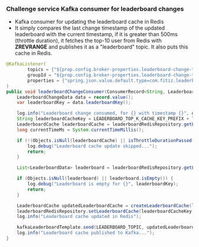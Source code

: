 ### Challenge service Kafka consumer for leaderboard changes

- Kafka consumer for updating the leaderboard cache in Redis
- It simply compares the last change timestamp of the updated leaderboard with the current timestamp, if it is greater than 500ms (throttle duration), it fetches the top-10 user from Redis with **ZREVRANGE** and publishes it as a "leaderboard" topic. It also puts this cache in Redis.

```java
@KafkaListener(
        topics = {"${prop.config.broker-properties.leaderboard-change-topic}"},
        groupId = "${prop.config.broker-properties.leaderboard-change-topic-consumer-group-id}",
        properties = {"spring.json.value.default.type=com.fitiz.leaderboardchangeconsumer.model.LeaderboardChangeData"}
)
public void leaderboardChangeConsumer(ConsumerRecord<String, LeaderboardChangeData> record) {
    LeaderboardChangeData data = record.value();
    var leaderboardKey = data.leaderboardKey();

    log.info("Leaderboard change consumed, for {} with timestamp {}", data.leaderboardKey(), data.changeTimestampMs());
    String leaderboardCacheKey = LEADERBOARD_TOP_K_CACHE_KEY_PREFIX + leaderboardKey;
    LeaderboardCache leaderboardCache = leaderboardRedisRepository.getLeaderboardCache(leaderboardCacheKey);
    long currentTimeMs = System.currentTimeMillis();

    if (!(Objects.isNull(leaderboardCache) || isThrottleDurationPassed(leaderboardCache.lastUpdatedTimeMs(), currentTimeMs))) {
        log.debug("Leaderboard cache update skipped...");
        return;
    }

    List<LeaderboardData> leaderboard = leaderboardRedisRepository.getLeaderboard(leaderboardKey);

    if (Objects.isNull(leaderboard) || leaderboard.isEmpty()) {
        log.debug("Leaderboard is empty for {}", leaderboardKey);
        return;
    }

    LeaderboardCache updatedLeaderboardCache = createLeaderboardCache(leaderboardKey,leaderboard, currentTimeMs);
    leaderboardRedisRepository.setLeaderboardCache(leaderboardCacheKey, updatedLeaderboardCache);
    log.info("Leaderboard cache updated in Redis");

    kafkaLeaderboardTemplate.send(LEADERBOARD_TOPIC, updatedLeaderboardCache);
    log.info("Leaderboard cache published to Kafka...");
}
```
